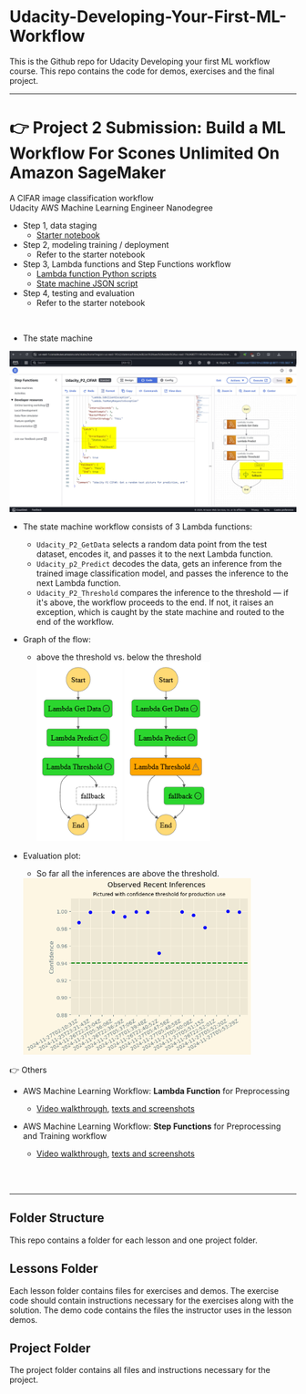 # Udacity-Developing-Your-First-ML-Workflow
This is the Github repo for Udacity Developing your first ML workflow course. This repo contains the code for demos, exercises and the final project.  

---  

# **👉 Project 2 Submission: Build a ML Workflow For Scones Unlimited On Amazon SageMaker**  

A CIFAR image classification workflow   
Udacity AWS Machine Learning Engineer Nanodegree    

* Step 1, data staging  
    * [Starter notebook](https://github.com/nov05/udacity-nd009t-C2-Developing-ML-Workflow/blob/master/project/starter.ipynb) 
* Step 2, modeling training / deployment
    * Refer to the starter notebook   
* Step 3, Lambda functions and Step Functions workflow
    * [Lambda function Python scripts](https://github.com/nov05/udacity-nd009t-C2-Developing-ML-Workflow/blob/master/project/lambda.py)    
    * [State machine JSON script](https://github.com/nov05/udacity-nd009t-C2-Developing-ML-Workflow/blob/master/project/Udacity_P2_CIFAR.json) 
* Step 4, testing and evaluation
    * Refer to the starter notebook
    
<br>  

* The state machine  
<img src="https://raw.githubusercontent.com/nov05/pictures/refs/heads/master/Udacity/20241119_aws-mle-nanodegree/2024-11-26%2020_20_29-Settings.jpg" width=600>  

* The state machine workflow consists of 3 Lambda functions: 
    * `Udacity_P2_GetData` selects a random data point from the test dataset, encodes it, and passes it to the next Lambda function.
    * `Udacity_p2_Predict` decodes the data, gets an inference from the trained image classification model, and passes the inference to the next Lambda function.  
    * `Udacity_P2_Threshold` compares the inference to the threshold — if it's above, the workflow proceeds to the end. If not, it raises an exception, which is caught by the state machine and routed to the end of the workflow.   

* Graph of the flow: 
    * above the threshold vs. below the threshold  
    <img src="https://raw.githubusercontent.com/nov05/pictures/refs/heads/master/Udacity/20241119_aws-mle-nanodegree/stepfunctions_graph%20(1).png" width=150> <img src="https://raw.githubusercontent.com/nov05/pictures/refs/heads/master/Udacity/20241119_aws-mle-nanodegree/stepfunctions_graph.png" width=150>

* Evaluation plot:
    * So far all the inferences are above the threshold.  
    <img src="https://raw.githubusercontent.com/nov05/pictures/refs/heads/master/Udacity/20241119_aws-mle-nanodegree/output.png" width=400>

👉 Others

* AWS Machine Learning Workflow: **Lambda Function** for Preprocessing  
    * [Video walkthrough](https://youtu.be/IFAxlL1ntb8), [texts and screenshots](https://docs.google.com/document/d/1UIvKF1TWEuyh_h8WI-ciNGdwTzQOp5fpOMSAf22Truo)     

* AWS Machine Learning Workflow: **Step Functions** for Preprocessing and Training workflow
    * [Video walkthrough](https://youtu.be/6iYb4k1OQqE), [texts and screenshots](https://docs.google.com/document/d/1Um47l8guJbz3r_OnQyV1aTgI_93fkWcyiUI3xig-cmQ)  
  
<br>
<br>  
 
---  

## Folder Structure
This repo contains a folder for each lesson and one project folder.

## Lessons Folder
Each lesson folder contains files for exercises and demos. The exercise code should contain instructions necessary for the exercises along with the solution. The demo code contains the files the instructor uses in the lesson demos.

## Project Folder
The project folder contains all files and instructions necessary for the project.
